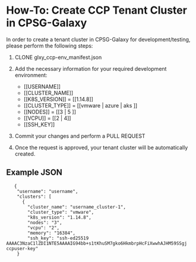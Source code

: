 # How-To: Create CCP Tenant Cluster in CPSG-Galaxy

In order to create a tenant cluster in CPSG-Galaxy for development/testing, please perform the following steps:

 1. CLONE glxy_ccp-env_manifest.json
 
 2. Add the necessary information for your required development environment:
 
	- [[USERNAME]]
	- [[CLUSTER_NAME]]
	- [[K8S_VERSION]] = [[1.14.8]]
	- [[CLUSTER_TYPE]] = [[vmware | azure | aks ]]
	- [[NODES]] = [[3 | 5 ]]
	- [[VCPU]] = [[2 | 4]]
	- [[SSH_KEY]]
  
3. Commit your changes and perform a PULL REQUEST

4.   Once the request is approved, your tenant cluster will be automatically created.  

## Example JSON

       {
        "username": "username",
        "clusters": [
          {
            "cluster_name": "username_cluster-1",
            "cluster_type": "vmware",
            "k8s_version": "1.14.8",
            "nodes": "3",
            "vcpu": "2",
            "memory": "16384",
            "ssh_key": "ssh-ed25519 AAAAC3NzaC1lZDI1NTE5AAAAIG94bb+s1tKhuSM7gko6HkmbrpHcFiXwwhAJHM59SSgj ccpuser-key"
        }

